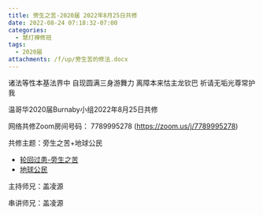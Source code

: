 ```yaml
---
title: 旁生之苦-2020届 2022年8月25日共修
date: 2022-08-24 07:18:32-07:00
categories:
  - 慧灯禅修班
tags:
  - 2020届
attachments: /f/up/旁生苦的修法.docx
---
```

诸法等性本基法界中 自现圆满三身游舞力 离障本来怙主龙钦巴 祈请无垢光尊常护我

温哥华2020届Burnaby小组2022年8月25日共修

网络共修Zoom房间号码： 7789995278 (<https://zoom.us/j/7789995278>)

共修主题：旁生之苦+地球公民

* [轮回过患-旁生之苦](/f/up/旁生苦的修法.docx)
* [地球公民](https://www.youtube.com/watch?v=owHJ-0q1QRs&ab_channel=%E8%9B%8B%E5%8B%BE)


主持师兄：盖凌源

串讲师兄：盖凌源
